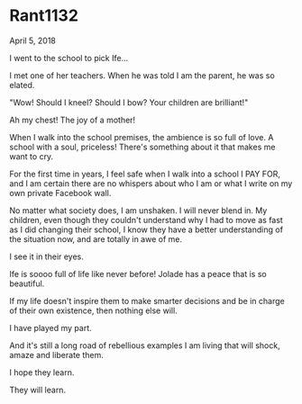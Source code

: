 # Rant1132


April 5, 2018

I went to the school to pick Ife...

I met one of her teachers. When he was told I am the parent, he was so elated.

"Wow! Should I kneel? Should I bow? Your children are brilliant!"

Ah my chest! The joy of a mother!

When I walk into the school premises, the ambience is so full of love. A school with a soul, priceless! There's something about it that makes me want to cry.

For the first time in years, I feel safe when I walk into a school I PAY FOR,  and I am certain there are no whispers about who I am or what I write on my own private Facebook wall.

No matter what society does, I am unshaken. I will never blend in. My children, even though they couldn't understand why I had to move as fast as I did changing their school, I know they have a better understanding of the situation now, and are totally in awe of me.

I see it in their eyes.

Ife is soooo full of life like never before! Jolade has a peace that is so beautiful.

If my life doesn't inspire them to make smarter decisions and be in charge of their own existence, then nothing else will.

I have played my part.

And it's still a long road of rebellious examples I am living that will shock, amaze and liberate them.

I hope they learn.

They will learn.